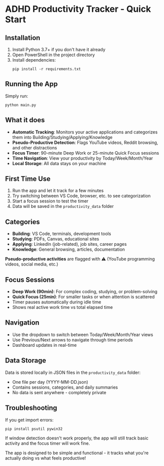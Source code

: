 # ADHD Productivity Tracker - Quick Start

## Installation

1. Install Python 3.7+ if you don't have it already
2. Open PowerShell in the project directory
3. Install dependencies:
   ```
   pip install -r requirements.txt
   ```

## Running the App

Simply run:

```
python main.py
```

## What it does

- **Automatic Tracking**: Monitors your active applications and categorizes them into Building/Studying/Applying/Knowledge
- **Pseudo-Productive Detection**: Flags YouTube videos, Reddit browsing, and other distractions
- **Focus Timer**: 90-minute Deep Work or 25-minute Quick Focus sessions
- **Time Navigation**: View your productivity by Today/Week/Month/Year
- **Local Storage**: All data stays on your machine

## First Time Use

1. Run the app and let it track for a few minutes
2. Try switching between VS Code, browser, etc. to see categorization
3. Start a focus session to test the timer
4. Data will be saved in the `productivity_data` folder

## Categories

- **Building**: VS Code, terminals, development tools
- **Studying**: PDFs, Canvas, educational sites
- **Applying**: LinkedIn (job-related), job sites, career pages
- **Knowledge**: General browsing, articles, documentation

**Pseudo-productive activities** are flagged with ⚠️ (YouTube programming videos, social media, etc.)

## Focus Sessions

- **Deep Work (90min)**: For complex coding, studying, or problem-solving
- **Quick Focus (25min)**: For smaller tasks or when attention is scattered
- Timer pauses automatically during idle time
- Shows real active work time vs total elapsed time

## Navigation

- Use the dropdown to switch between Today/Week/Month/Year views
- Use Previous/Next arrows to navigate through time periods
- Dashboard updates in real-time

## Data Storage

Data is stored locally in JSON files in the `productivity_data` folder:

- One file per day (YYYY-MM-DD.json)
- Contains sessions, categories, and daily summaries
- No data is sent anywhere - completely private

## Troubleshooting

If you get import errors:

```
pip install psutil pywin32
```

If window detection doesn't work properly, the app will still track basic activity and the focus timer will work fine.

The app is designed to be simple and functional - it tracks what you're actually doing vs what feels productive!
